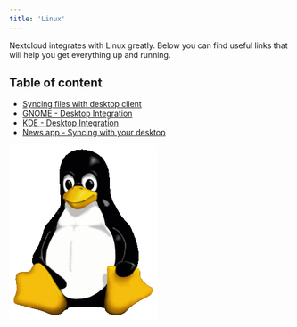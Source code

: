 ```yaml
---
title: 'Linux'
---
```


 Nextcloud integrates with Linux greatly. Below you can find useful links that will help you get everything up and running.

 ## Table of content
 - [Syncing files with desktop client](desktop-sync-client)
 - [GNOME - Desktop Integration](gnome-desktop-integration)
 - [KDE - Desktop Integration](kde-desktop-integration)
 - [News app - Syncing with your desktop](news-app-syncing)

 ![](Tux.png)
